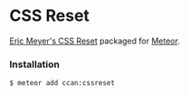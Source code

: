 CSS Reset
==================

[Eric Meyer's CSS Reset](http://meyerweb.com/eric/tools/css/reset/) packaged for [Meteor](http://meteor.com).


### Installation

```sh
$ meteor add ccan:cssreset 
```

